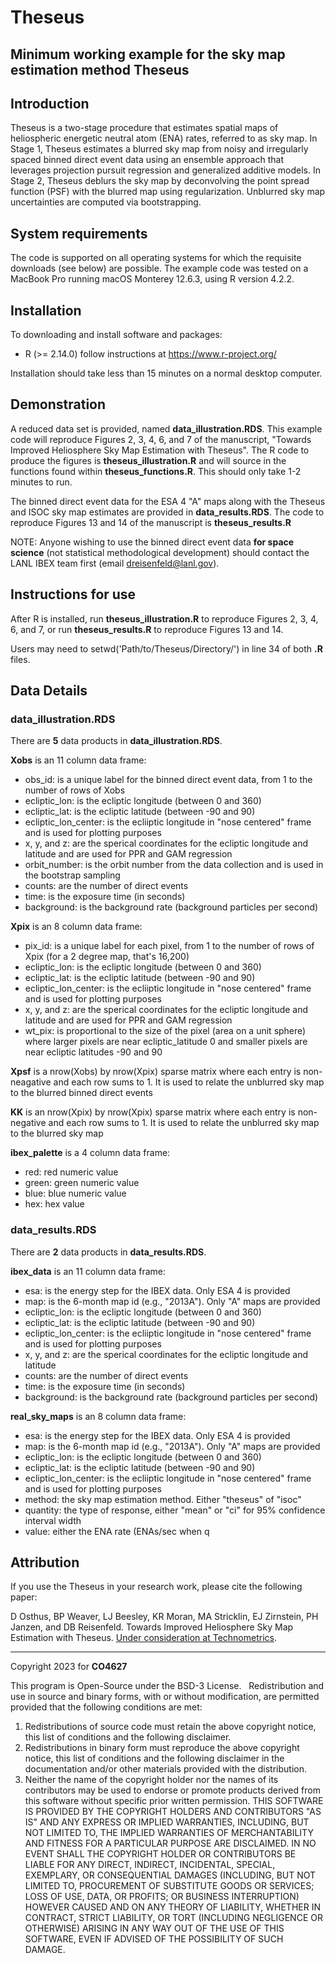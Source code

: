 # Theseus
Minimum working example for the sky map estimation method Theseus
---
## Introduction

Theseus is a two-stage procedure that estimates spatial maps of heliospheric energetic neutral atom (ENA) rates, referred to as sky map. In Stage 1, Theseus estimates a blurred sky map from noisy and irregularly spaced binned direct event data using an ensemble approach that leverages projection pursuit regression and generalized additive models. In Stage 2, Theseus deblurs the sky map by deconvolving the point spread function (PSF) with the blurred map using regularization. Unblurred sky map uncertainties are computed via bootstrapping.


## System requirements

The code is supported on all operating systems for which the requisite downloads (see below) are possible. The example code was tested on a MacBook Pro running macOS Monterey 12.6.3, using R version 4.2.2.

## Installation

To downloading and install software and packages:
 - R (>= 2.14.0) follow instructions at https://www.r-project.org/

Installation should take less than 15 minutes on a normal desktop computer.


## Demonstration

A reduced data set is provided, named **data_illustration.RDS**. This example code will reproduce Figures 2, 3, 4, 6, and 7 of the manuscript, "Towards Improved Heliosphere Sky Map Estimation with Theseus". The R code to produce the figures is **theseus_illustration.R** and will source in the functions found within **theseus_functions.R**. This should only take 1-2 minutes to run. 

The binned direct event data for the ESA 4 "A" maps along with the Theseus and ISOC sky map estimates are provided in **data_results.RDS**. The code to reproduce Figures 13 and 14 of the manuscript is **theseus_results.R** 

NOTE: Anyone wishing to use the binned direct event data **for space science** (not statistical methodological development) should contact the LANL IBEX team first (email dreisenfeld@lanl.gov).


## Instructions for use

After R is installed, run **theseus_illustration.R** to reproduce Figures 2, 3, 4, 6, and 7, or run **theseus_results.R** to reproduce Figures 13 and 14. 

Users may need to setwd('Path/to/Theseus/Directory/') in line 34 of both **.R** files.


## Data Details

### data_illustration.RDS

There are **5** data products in **data_illustration.RDS**.

**Xobs** is an 11 column data frame:
- obs_id: is a unique label for the binned direct event data, from 1 to the number of rows of Xobs
- ecliptic_lon: is the ecliptic longitude (between 0 and 360)
- ecliptic_lat: is the ecliptic latitude (between -90 and 90)
- ecliptic_lon_center: is the ecliiptic longitude in "nose centered" frame and is used for plotting purposes
- x, y, and z: are the sperical coordinates for the ecliptic longitude and latitude and are used for PPR and GAM regression
- orbit_number: is the orbit number from the data collection and is used in the bootstrap sampling
- counts: are the number of direct events
- time: is the exposure time (in seconds)
- background: is the background rate (background particles per second)

**Xpix** is an 8 column data frame:
- pix_id: is a unique label for each pixel, from 1 to the number of rows of Xpix (for a 2 degree map, that's 16,200)
- ecliptic_lon: is the ecliptic longitude (between 0 and 360)
- ecliptic_lat: is the ecliptic latitude (between -90 and 90)
- ecliptic_lon_center: is the ecliiptic longitude in "nose centered" frame and is used for plotting purposes
- x, y, and z: are the sperical coordinates for the ecliptic longitude and latitude and are used for PPR and GAM regression
- wt_pix: is proportional to the size of the pixel (area on a unit sphere) where larger pixels are near ecliptic_latitude 0 and smaller pixels are near ecliptic latitudes -90 and 90

**Xpsf** is a nrow(Xobs) by nrow(Xpix) sparse matrix where each entry is non-neagative and each row sums to 1. It is used to relate the unblurred sky map to the blurred binned direct events

**KK** is an nrow(Xpix) by nrow(Xpix) sparse matrix where each entry is non-negative and each row sums to 1. It is used to relate the unblurred sky map to the blurred sky map

**ibex_palette** is a 4 column data frame:
- red: red numeric value
- green: green numeric value
- blue: blue numeric value
- hex: hex value

### data_results.RDS 

There are **2** data products in **data_results.RDS**.

**ibex_data** is an 11 column data frame:
- esa: is the energy step for the IBEX data. Only ESA 4 is provided
- map: is the 6-month map id (e.g., "2013A"). Only "A" maps are provided
- ecliptic_lon: is the ecliptic longitude (between 0 and 360)
- ecliptic_lat: is the ecliptic latitude (between -90 and 90)
- ecliptic_lon_center: is the ecliiptic longitude in "nose centered" frame and is used for plotting purposes
- x, y, and z: are the sperical coordinates for the ecliptic longitude and latitude
- counts: are the number of direct events
- time: is the exposure time (in seconds)
- background: is the background rate (background particles per second)

**real_sky_maps** is an 8 column data frame:
- esa: is the energy step for the IBEX data. Only ESA 4 is provided
- map: is the 6-month map id (e.g., "2013A"). Only "A" maps are provided
- ecliptic_lon: is the ecliptic longitude (between 0 and 360)
- ecliptic_lat: is the ecliptic latitude (between -90 and 90)
- ecliptic_lon_center: is the ecliiptic longitude in "nose centered" frame and is used for plotting purposes
- method: the sky map estimation method. Either "theseus" of "isoc"
- quantity: the type of response, either "mean" or "ci" for 95% confidence interval width
- value: either the ENA rate (ENAs/sec when q

  
## Attribution

If you use the Theseus in your research work, please cite the following paper:

D Osthus, BP Weaver, LJ Beesley, KR Moran, MA Stricklin, EJ Zirnstein, PH Janzen, and DB Reisenfeld. Towards Improved Heliosphere Sky Map Estimation with Theseus. [Under consideration at Technometrics](https://arxiv.org/pdf/2210.12005.pdf).

---
Copyright 2023 for **CO4627**

This program is Open-Source under the BSD-3 License.
 
Redistribution and use in source and binary forms, with or without modification, are permitted provided that the following conditions are met:
1. Redistributions of source code must retain the above copyright notice, this list of conditions and
the following disclaimer.
2. Redistributions in binary form must reproduce the above copyright notice, this list of conditions
and the following disclaimer in the documentation and/or other materials provided with the
distribution.
3. Neither the name of the copyright holder nor the names of its contributors may be used to endorse
or promote products derived from this software without specific prior written permission.
THIS SOFTWARE IS PROVIDED BY THE COPYRIGHT HOLDERS AND CONTRIBUTORS "AS
IS" AND ANY EXPRESS OR IMPLIED WARRANTIES, INCLUDING, BUT NOT LIMITED TO, THE
IMPLIED WARRANTIES OF MERCHANTABILITY AND FITNESS FOR A PARTICULAR
PURPOSE ARE DISCLAIMED. IN NO EVENT SHALL THE COPYRIGHT HOLDER OR
CONTRIBUTORS BE LIABLE FOR ANY DIRECT, INDIRECT, INCIDENTAL, SPECIAL,
EXEMPLARY, OR CONSEQUENTIAL DAMAGES (INCLUDING, BUT NOT LIMITED TO,
PROCUREMENT OF SUBSTITUTE GOODS OR SERVICES; LOSS OF USE, DATA, OR PROFITS;
OR BUSINESS INTERRUPTION) HOWEVER CAUSED AND ON ANY THEORY OF LIABILITY,
WHETHER IN CONTRACT, STRICT LIABILITY, OR TORT (INCLUDING NEGLIGENCE OR
OTHERWISE) ARISING IN ANY WAY OUT OF THE USE OF THIS SOFTWARE, EVEN IF
ADVISED OF THE POSSIBILITY OF SUCH DAMAGE.
